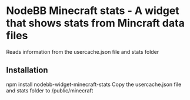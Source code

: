# NodeBB Minecraft stats - A widget that shows stats from Mincraft data files

Reads information from the usercache.json file and stats folder

## Installation

  npm install nodebb-widget-minecraft-stats
  Copy the usercache.json file and stats folder to /public/minecraft
